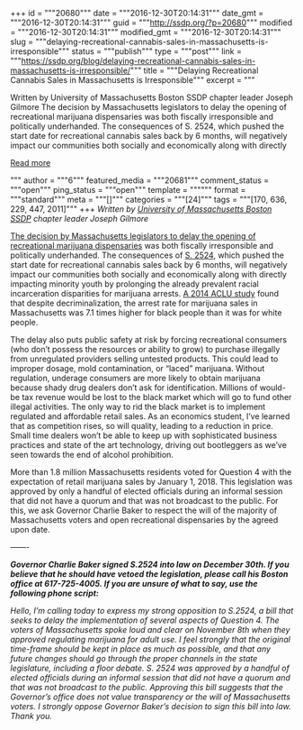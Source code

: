 +++
id = """20680"""
date = """2016-12-30T20:14:31"""
date_gmt = """2016-12-30T20:14:31"""
guid = """http://ssdp.org/?p=20680"""
modified = """2016-12-30T20:14:31"""
modified_gmt = """2016-12-30T20:14:31"""
slug = """delaying-recreational-cannabis-sales-in-massachusetts-is-irresponsible"""
status = """publish"""
type = """post"""
link = """https://ssdp.org/blog/delaying-recreational-cannabis-sales-in-massachusetts-is-irresponsible/"""
title = """Delaying Recreational Cannabis Sales in Massachusetts is Irresponsible"""
excerpt = """<p>Written by University of Massachusetts Boston SSDP chapter leader Joseph Gilmore The decision by Massachusetts legislators to delay the opening of recreational marijuana dispensaries was both fiscally irresponsible and politically underhanded. The consequences of S. 2524, which pushed the start date for recreational cannabis sales back by 6 months, will negatively impact our communities both socially and economically along with directly</p>
<div class="h10"></div>
<p><a class="more-link2 flat" href="https://ssdp.org/blog/delaying-recreational-cannabis-sales-in-massachusetts-is-irresponsible/">Read more</a></p>
"""
author = """6"""
featured_media = """20681"""
comment_status = """open"""
ping_status = """open"""
template = """"""
format = """standard"""
meta = """[]"""
categories = """[24]"""
tags = """[170, 636, 229, 447, 2011]"""
+++
<em>Written by <a href="http://ssdp.org/chapters/northeast/massachusetts/university-of-massachusetts-boston/">University of Massachusetts Boston SSDP</a> chapter leader Joseph Gilmore</em>

<a href="https://www.bostonglobe.com/metro/2016/12/28/marijuana-shops-may-delayed/StlB04ayOcNl8RksKmMwkJ/story.html">The decision by Massachusetts legislators to delay the opening of recreational marijuana dispensaries</a> was both fiscally irresponsible and politically underhanded. The consequences of <a href="https://malegislature.gov/Bills/189/S2524">S. 2524</a>, which pushed the start date for recreational cannabis sales back by 6 months, will negatively impact our communities both socially and economically along with directly impacting minority youth by prolonging the already prevalent racial incarceration disparities for marijuana arrests. <a href="https://aclum.org/wp-content/uploads/2016/10/TR-Report-10-2016-FINAL-with-cover.pdf">A 2014 ACLU study</a> found that despite decriminalization, the arrest rate for marijuana sales in Massachusetts was 7.1 times higher for black people than it was for white people.

The delay also puts public safety at risk by forcing recreational consumers (who don&#8217;t possess the resources or ability to grow) to purchase illegally from unregulated providers selling untested products. This could lead to improper dosage, mold contamination, or &#8220;laced&#8221; marijuana. Without regulation, underage consumers are more likely to obtain marijuana because shady drug dealers don&#8217;t ask for identification. Millions of would-be tax revenue would be lost to the black market which will go to fund other illegal activities. The only way to rid the black market is to implement regulated and affordable retail sales. As an economics student, I&#8217;ve learned that as competition rises, so will quality, leading to a reduction in price. Small time dealers won&#8217;t be able to keep up with sophisticated business practices and state of the art technology, driving out bootleggers as we&#8217;ve seen towards the end of alcohol prohibition.

More than 1.8 million Massachusetts residents voted for Question 4 with the expectation of retail marijuana sales by January 1, 2018. This legislation was approved by only a handful of elected officials during an informal session that did not have a quorum and that was not broadcast to the public.<em> </em>For this, we ask Governor Charlie Baker to respect the will of the majority of Massachusetts voters and open recreational dispensaries by the agreed upon date.

&#8212;&#8212;-

<em><strong>Governor Charlie Baker signed S.2524 into law on December 30th. If you believe that he should have vetoed the legislation, please call his Boston office at 617-725-4005. If you are unsure of what to say, use the following phone script:</strong></em>

<em>Hello, I’m calling today to express my strong opposition to S.2524, a bill that seeks to delay the implementation of several aspects of Question 4. The voters of Massachusetts spoke loud and clear on November 8th when they approved regulating marijuana for adult use. I feel strongly that the original time-frame should be kept in place as much as possible, and that any future changes should go through the proper channels in the state legislature, including a floor debate. S. 2524 was approved by a handful of elected officials during an informal session that did not have a quorum and that was not broadcast to the public. Approving this bill suggests that the Governor’s office does not value transparency or the will of Massachusetts voters. I strongly oppose Governor Baker&#8217;s decision to sign this bill into law. Thank you.</em>
